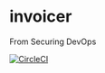 # invoicer
From Securing DevOps

[![CircleCI](https://circleci.com/gh/ropnop/invoicer.svg?style=svg)](https://circleci.com/gh/ropnop/invoicer)
